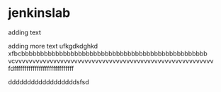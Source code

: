 # jenkinslab

adding text

adding more text
ufkgdkdghkd
xfbcbbbbbbbbbbbbbbbbbbbbbbbbbbbbbbbbbbbbbbbbbbbbbbbbb
vcvvvvvvvvvvvvvvvvvvvvvvvvvvvvvvvvvvvvvvvvvvvvvvvvvvvvvvvvv
fdfffffffffffffffffffffffffffff



ddddddddddddddddddsfsd
